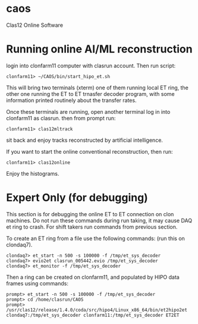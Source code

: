# caos
Clas12 Online Software

# Running online AI/ML reconstruction

login into clonfarm11 computer with clasrun account. Then run script:

```
clonfarm11> ~/CAOS/bin/start_hipo_et.sh
```

This will bring two terminals (xterm) one of them running local ET ring, the other
one running the ET to ET trnasfer decoder program, with some information printed
routinely about the transfer rates.

Once these terminals are running, open another terminal log in into clonfarm11
as clasrun. then from prompt run:

```
clonfarm11> clas12mltrack
```

sit back and enjoy tracks reconstructed by artificial intelligence.

If you want to start the online conventional reconstruction, then run:

```
clonfarm11> clas12online
```
Enjoy the histograms.

# Expert Only (for debugging)

This section is for debugging the online ET to ET connection on clon machines.
Do not run these commands during run taking, it may cause DAQ et ring to crash.
For shift takers run commands from previous section.

To create an ET ring from a file use the following commands: (run this
on clondaq7).

```
clondaq7> et_start -n 500 -s 100000 -f /tmp/et_sys_decoder
clondaq7> evio2et clasrun_005442.evio /tmp/et_sys_decoder
clondaq7> et_monitor -f /tmp/et_sys_decoder
```

Then a ring can be created on clonfarm11, and populated by HIPO data frames 
using commands:

```
prompt> et_start -n 500 -s 100000 -f /tmp/et_sys_decoder
prompt> cd /home/clasrun/CAOS 
prompt> /usr/clas12/release/1.4.0/coda/src/hipo4/Linux_x86_64/bin/et2hipo2et clondaq7:/tmp/et_sys_decoder clonfarm11:/tmp/et_sys_decoder ET2ET
```



